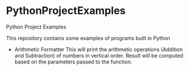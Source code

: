 # PythonProjectExamples
Python Project Examples

This repository contains some examples of programs built in Python

- Arithmetic Formatter
      This will print the arithmetic operations (Addition and Subtraction) of numbers in vertical order. Result will be computed based on the parameters passed to the function.
